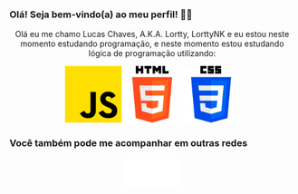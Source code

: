 ### Olá! Seja bem-vindo(a) ao meu perfil! 😶‍🌫️

<p align="center"> Olá eu me chamo Lucas Chaves, A.K.A. Lortty, LorttyNK e eu estou neste momento estudando programação, e neste momento estou estudando lógica de programação utilizando:</p>
<p align="center">
  <img src="https://github.com/LorttyNK/LorttyNK/blob/main/img/js.png?raw=true" width='100px'/> 
  <img src="https://github.com/LorttyNK/LorttyNK/blob/main/img/html-5.png?raw=true" width='100px'/> 
  <img src="https://github.com/LorttyNK/LorttyNK/blob/main/img/css-3.png?raw=true" width='100px'/> 
</p>

### Você também pode me acompanhar em outras redes
<p align="center"> 
  <a href="https://sites.google.com/view/lorttynk/home"> <img src="https://github.com/LorttyNK/LorttyNK/blob/main/img/LNKsimple%20logo.png?raw=true" width='100px'/>
</p>
